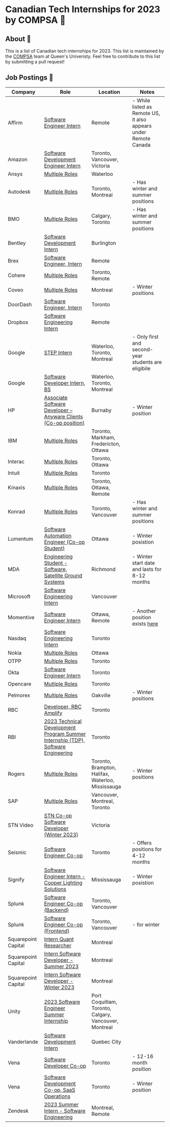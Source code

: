 # Canadian Tech Internships for 2023 by COMPSA 👑

## About 🧠

This is a list of Canadian tech internships for 2023. This list is maintained by the [COMPSA](https://compsa.ca) team at Queen's Univeristy. Feel free to contribute to this list by submitting a pull request!

## Job Postings 💼

| Company             | Role                                                                                                                                                                                                                       | Location                                              | Notes                                                                                                           |
| ------------------- | -------------------------------------------------------------------------------------------------------------------------------------------------------------------------------------------------------------------------- | ----------------------------------------------------- | --------------------------------------------------------------------------------------------------------------- |
| Affirm              | [Software Engineer Intern](https://boards.greenhouse.io/affirm/jobs/5283828003)                                                                                                                                            | Remote                                                | - While listed as Remote US, it also appears under Remote Canada                                                |
| Amazon              | [Software Development Engineer Intern](https://www.amazon.jobs/zh/jobs/2114265/software-development-engineer-intern-2023-canada)                                                                                           | Toronto, Vancouver, Victoria                          |                                                                                                                 |
| Ansys               | [Multiple Roles](https://careers.ansys.com/go/University-Programs/8618500/?locationsearch=canada)                                                                                                                          | Waterloo                                              |                                                                                                                 |
| Autodesk            | [Multiple Roles](https://autodesk.wd1.myworkdayjobs.com/en-US/uni/details/Intern--Experience-Designer--Summer-2023-_22WD64648-3?jobFamilyGroup=f909d7cccc2d480b8f6af996c7bf8352)                                           | Toronto, Montreal                                     | - Has winter and summer positions                                                                               |
| BMO                 | [Multiple Roles](https://bmo.wd3.myworkdayjobs.com/en-US/External?company=99ba898c88ac011c8a873c01f2016c06&Country=a30a87ed25634629aa6c3958aa2b91ea)                                                                       | Calgary, Toronto                                      | - Has winter and summer positions                                                                               |
| Bentley             | [Software Development Intern](https://jobs.bentley.com/job/Burlington-Software-Development-Intern-ON-L7L-5Z1/933085500/)                                                                                                   | Burlington                                            |                                                                                                                 |
| Brex                | [Software Engineer, Intern](https://www.brex.com/careers/6369124002)                                                                                                                                                       | Remote                                                |                                                                                                                 |
| Cohere              | [Multiple Roles](https://jobs.lever.co/cohere?commitment=Intern%2C%20Remote)                                                                                                                                               | Toronto, Remote                                       |                                                                                                                 |
| Coveo               | [Multiple Roles](https://www.coveo.com/en/company/careers/open-positions#&f:jobdepartmenthierarchical=[Internships])                                                                                                       | Montreal                                              | - Winter positions                                                                                              |
| DoorDash            | [Software Engineer, Intern](https://boards.greenhouse.io/doordash/jobs/4560283)                                                                                                                                            | Toronto                                               |                                                                                                                 |
| Dropbox             | [Software Engineering Intern](https://www.dropbox.com/jobs/listing/4380645)                                                                                                                                                | Remote                                                |                                                                                                                 |
| Google              | [STEP Intern](https://careers.google.com/jobs/results/112578365900104390-step-intern-summer-2023/)                                                                                                                         | Waterloo, Toronto, Montreal                           | - Only first and second-year students are eligibile                                                             |
| Google              | [Software Developer Intern, BS](https://careers.google.com/jobs/results/131850330833855174-software-developer-intern-bs-summer-2023/)                                                                                      | Waterloo, Toronto, Montreal                           |                                                                                                                 |
| HP                  | [Associate Software Developer – Anyware Clients (Co-op position)](https://jobs.hp.com/jobdetails/16862558/associate-software-developer-anyware-clients-co-op-position-burnaby-ca/)                                         | Burnaby                                               | - Winter position                                                                                               |
| IBM                 | [Multiple Roles](https://www.ibm.com/ca-en/employment/entrylevel/#jobs?experience=Intern)                                                                                                                                  | Toronto, Markham, Fredericton, Ottawa                 |                                                                                                                 |
| Interac             | [Multiple Roles](https://interac.wd3.myworkdayjobs.com/Interac?q=intern)                                                                                                                                                   | Toronto, Ottawa                                       |                                                                                                                 |
| Intuit              | [Multiple Roles](https://jobs.intuit.com/search-jobs/student/Toronto%2C%20Canada/27595/1/4/6251999-6093943-6167865/43x70011/-79x4163/50/2)                                                                                 | Toronto                                               |                                                                                                                 |
| Kinaxis             | [Multiple Roles](https://boards.greenhouse.io/kinaxis/)                                                                                                                                                                    | Toronto, Ottawa, Remote                               |                                                                                                                 |
| Konrad              | [Multiple Roles](https://www.konrad.com/careers/internships)                                                                                                                                                               | Toronto, Vancouver                                    | - Has winter and summer positions                                                                               |
| Lumentum            | [Software Automation Engineer (Co-op Student)](https://lumentum.wd5.myworkdayjobs.com/en-US/LITE/job/Software-Automation-Engineer--Co-op-Student-_20221083)                                                                | Ottawa                                                | - Winter posistion                                                                                              |
| MDA                 | [Engineering Student - Software, Satellite Ground Systems](https://recruiting.ultipro.ca/MAC5000MCDW/JobBoard/664818ff-3594-4bec-9f30-3394e59e19f3/OpportunityDetail?opportunityId=4bb089a4-0617-4af2-822b-26dd5109b630)   | Richmond                                              | - Winter start date and lasts for 8-12 months                                                                   |
| Microsoft           | [Software Engineering Intern](https://careers.microsoft.com/students/us/en/job/1368428/Software-Engineering-Intern-Opportunities-for-University-Students-Canada)                                                           | Vancouver                                             |                                                                                                                 |
| Momentive           | [Software Engineer Intern](https://ats.comparably.com/api/v1/gh/surveymonkey/jobs/4617932?gh_jid=4617932)                                                                                                                  | Ottawa, Remote                                        | - Another position exists [here](https://ats.comparably.com/api/v1/gh/surveymonkey/jobs/4617899?gh_jid=4617899) |
| Nasdaq              | [Software Engineer​ing Intern](https://nasdaq.wd1.myworkdayjobs.com/en-US/US_External_Career_Site/job/Software-Engineer-ing-Intern---US---Canada-2023-Internship_R0011592)                                                 | Toronto                                               |                                                                                                                 |
| Nokia               | [Multiple Roles](https://careers.nokia.com/jobs/search/35785750)                                                                                                                                                           | Ottawa                                                |                                                                                                                 |
| OTPP                | [Multiple Roles](https://otppb.wd3.myworkdayjobs.com/OntarioTeachers_Careers?Job_Profiles=0fd172441ed91043352e842516914acc&locations=b6f626b7ab7701a0ae5ecf057c39295f)                                                     | Toronto                                               |                                                                                                                 |
| Okta                | [Software Engineer Intern](https://www.okta.com/company/careers/software-engineer-intern-summer-2023-4554030/)                                                                                                             | Toronto                                               |                                                                                                                 |
| Opencare            | [Mutliple Roles](https://angel.co/company/opencare/jobs?jobTypes=internship)                                                                                                                                               | Toronto                                               |                                                                                                                 |
| Pelmorex            | [Multiple Roles](https://jobs.lever.co/pelmorex?commitment=Co-op%2FIntern)                                                                                                                                                 | Oakville                                              | - Winter positions                                                                                              |
| RBC                 | [Developer, RBC Amplify](https://jobs.rbc.com/ca/en/job/R-0000030478/Developer-RBC-Amplify-2023)                                                                                                                           | Toronto                                               |                                                                                                                 |
| RBI                 | [2023 Technical Development Program Summer Internship (TDP), Software Engineering](https://careers.rbi.com/global/en/job/6262468002/2023-Technical-Development-Program-Summer-Internship-TDP-Software-Engineering-Toronto) | Toronto                                               |                                                                                                                 |
| Rogers              | [Multiple Roles](https://jobs.rogers.com/search/?q=co-op)                                                                                                                                                                  | Toronto, Brampton, Halifax, Waterloo, Mississauga     | - Winter positions                                                                                              |
| SAP                 | [Multiple Roles](https://jobs.sap.com/search/?q=ixp+intern&q2=&alertId=&locationsearch=canada&title=ixp)                                                                                                                   | Vancouver, Montreal, Toronto                          |                                                                                                                 |
| STN Video           | [STN Co-op Software Developer (Winter 2023)](https://secure.collage.co/jobs/sendtonews/32725)                                                                                                                              | Victoria                                              |                                                                                                                 |
| Seismic             | [Software Engineer Co-op](https://seismic.com/careers/job-detail/?gh_jid=4643385004)                                                                                                                                       | Toronto                                               | - Offers positions for 4-12 months                                                                              |
| Signify             | [Software Engineer Intern - Cooper Lighting Solutions](https://www.careers.signify.com/global/en/job/334198/Software-Engineer-Intern-Cooper-Lighting-Solutions)                                                            | Mississauga                                           | - Winter posistion                                                                                              |
| Splunk              | [Software Engineer Co-op (Backend)](https://jobs.jobvite.com/splunk/job/oYc5kfwj)                                                                                                                                          | Toronto, Vancouver                                    |                                                                                                                 |
| Splunk              | [Software Engineer Co-op (Frontend)](https://jobs.jobvite.com/splunk/job/oSc5kfwd)                                                                                                                                         | Toronto, Vancouver                                    | - for winter                                                                                                    |
| Squarepoint Capital | [Intern Quant Researcher](https://www.squarepoint-capital.com/job#243853)                                                                                                                                                  | Montreal                                              |                                                                                                                 |
| Squarepoint Capital | [Intern Software Developer - Summer 2023](https://www.squarepoint-capital.com/job#4435678)                                                                                                                                 | Montreal                                              |                                                                                                                 |
| Squarepoint Capital | [Intern Software Developer - Winter 2023](https://www.squarepoint-capital.com/job#4463071)                                                                                                                                 | Montreal                                              |                                                                                                                 |
| Unity               | [2023 Software Engineer Summer Internship](https://careers.unity.com/find-position?text=intern)                                                                                                                            | Port Coquitlam, Toronto, Calgary, Vancouver, Montreal |                                                                                                                 |
| Vanderlande         | [Software Development Intern](https://careers.vanderlande.com/all-jobs/software-development-intern-jr23418)                                                                                                                | Quebec City                                           |                                                                                                                 |
| Vena                | [Software Developer Co-op](https://www.lifeatvena.com/job/6378733002)                                                                                                                                                      | Toronto                                               | - 12-16 month position                                                                                          |
| Vena                | [Software Development Co-op, SaaS Operations](https://www.lifeatvena.com/job/6372693002)                                                                                                                                   | Toronto                                               | - Winter position                                                                                               |
| Zendesk             | [2023 Summer Intern - Software Engineering](https://jobs.zendesk.com/us/en/job/R22858/2023-Summer-Intern-Software-Engineering)                                                                                             | Montreal, Remote                                      |                                                                                                                 |
